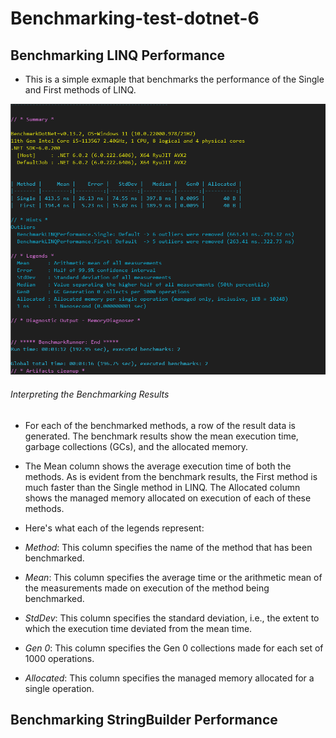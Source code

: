 # Benchmarking-test-dotnet-6

## Benchmarking LINQ Performance
 - This is a simple exmaple that benchmarks the performance of the Single and First methods of LINQ.
 
 ![alt text](./benchmarking-test/Ressources/linq-performance-benchmark.png)

###### Interpreting the Benchmarking Results
 - For each of the benchmarked methods, a row of the result data is generated. The benchmark results show the mean execution time, garbage collections (GCs), and the allocated memory.

 - The Mean column shows the average execution time of both the methods. As is evident from the benchmark results, the First method is much faster than the Single method in LINQ. The Allocated column shows the managed memory allocated on execution of each of these methods. 

 - Here's what each of the legends represent:

 - *Method*: This column specifies the name of the method that has been benchmarked.
 - *Mean*: This column specifies the average time or the arithmetic mean of the measurements made on execution of the method being benchmarked.
 - *StdDev*: This column specifies the standard deviation, i.e., the extent to which the execution time deviated from the mean time.
 - *Gen 0*: This column specifies the Gen 0 collections made for each set of 1000 operations.
 - *Allocated*: This column specifies the managed memory allocated for a single operation.

## Benchmarking StringBuilder Performance
